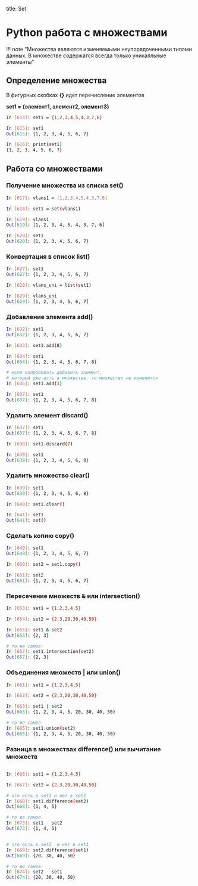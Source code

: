 title: Set

# Python работа с множествами


!!! note "Множества являются изменяемыми неупорядоченными типами данных. В множестве содержатся всегда только уникалльные элементы"


## Определение множества

В фигурных скобках **{}** идет перечисление элементов

**set1 = {элемент1, элемент2, элемент3}**

```bash
In [614]: set1 = {1,2,3,4,5,4,3,7,6}

In [615]: set1
Out[615]: {1, 2, 3, 4, 5, 6, 7}

In [616]: print(set1)
{1, 2, 3, 4, 5, 6, 7}
```

## Работа со множествами

### Получение множества из списка set()
```bash
In [617]: vlans1 = [1,2,3,4,5,4,3,7,6]

In [618]: set1 = set(vlans1)

In [619]: vlans1
Out[619]: [1, 2, 3, 4, 5, 4, 3, 7, 6]

In [620]: set1
Out[620]: {1, 2, 3, 4, 5, 6, 7}

```
### Конвертация в список list()
```bash
In [627]: set1
Out[627]: {1, 2, 3, 4, 5, 6, 7}

In [628]: vlans_uni = list(set1)

In [629]: vlans_uni
Out[629]: [1, 2, 3, 4, 5, 6, 7]
```

### Добавление элемента add()
```bash
In [632]: set1
Out[632]: {1, 2, 3, 4, 5, 6, 7}

In [633]: set1.add(8)

In [634]: set1
Out[634]: {1, 2, 3, 4, 5, 6, 7, 8}

# если попробовать добавить элемент, 
# который уже есть в множестве, то множество не изменится
In [636]: set1.add(1)

In [637]: set1
Out[637]: {1, 2, 3, 4, 5, 6, 7, 8}

```

### Удалить элемент discard()
```bash
In [637]: set1
Out[637]: {1, 2, 3, 4, 5, 6, 7, 8}

In [638]: set1.discard(7)

In [639]: set1
Out[639]: {1, 2, 3, 4, 5, 6, 8}

```

### Удалить множество clear()
```bash
In [639]: set1
Out[639]: {1, 2, 3, 4, 5, 6, 8}

In [640]: set1.clear()

In [641]: set1
Out[641]: set()

```

### Сделать копию copy()
```bash
In [649]: set1
Out[649]: {1, 2, 3, 4, 5, 6, 7}

In [650]: set2 = set1.copy()

In [651]: set2
Out[651]: {1, 2, 3, 4, 5, 6, 7}

```

### Пересечение множеств & или intersection()
```bash
In [653]: set1 = {1,2,3,4,5}

In [654]: set2 = {2,3,20,30,40,50}

In [655]: set1 & set2
Out[655]: {2, 3}

# то же самое
In [657]: set1.intersection(set2)
Out[657]: {2, 3}
```

### Объединения множеств | или union()
```bash 
In [661]: set1 = {1,2,3,4,5}

In [662]: set2 = {2,3,20,30,40,50}

In [663]: set1 | set2
Out[663]: {1, 2, 3, 4, 5, 20, 30, 40, 50}

# то же самое
In [665]: set1.union(set2)
Out[665]: {1, 2, 3, 4, 5, 20, 30, 40, 50}

```

### Разница в множествах difference() или вычитание множеств
```bash 

In [666]: set1 = {1,2,3,4,5}

In [667]: set2 = {2,3,20,30,40,50}

# что есть в set1 и нет в set2
In [668]: set1.difference(set2)
Out[668]: {1, 4, 5}

# то же самое
In [673]: set1 - set2
Out[673]: {1, 4, 5}


# что есть в set2  и нет в set1
In [669]: set2.difference(set1)
Out[669]: {20, 30, 40, 50}

# то же самое
In [674]: set2 - set1
Out[674]: {20, 30, 40, 50}

```





```


